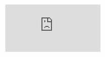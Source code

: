 ![](https://github.com/Mr-Philip/-Otus-Network-Engineer-/blob/main/Final/Pics/table%20ip%20vlan.pdf)
